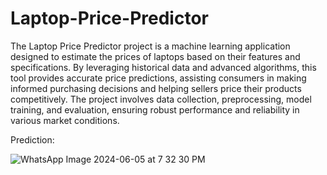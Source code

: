 # Laptop-Price-Predictor
The Laptop Price Predictor project is a machine learning application designed to estimate the prices of laptops based on their features and specifications. By leveraging historical data and advanced algorithms, this tool provides accurate price predictions, assisting consumers in making informed purchasing decisions and helping sellers price their products competitively. The project involves data collection, preprocessing, model training, and evaluation, ensuring robust performance and reliability in various market conditions.


Prediction:

![WhatsApp Image 2024-06-05 at 7 32 30 PM](https://github.com/tanishagandhi/Laptop-Price-Predictor/assets/152962388/36102c98-8ddc-4624-a78e-4c184e755c88)
